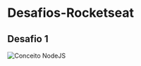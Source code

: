 # Desafios-Rocketseat


## Desafio 1 
![Conceito NodeJS](https://github.com/jeffsouza01/ignite-nodejs-mod1/tree/ad7c23a4dc631a1d385e29f563fa7777ded720b7)
